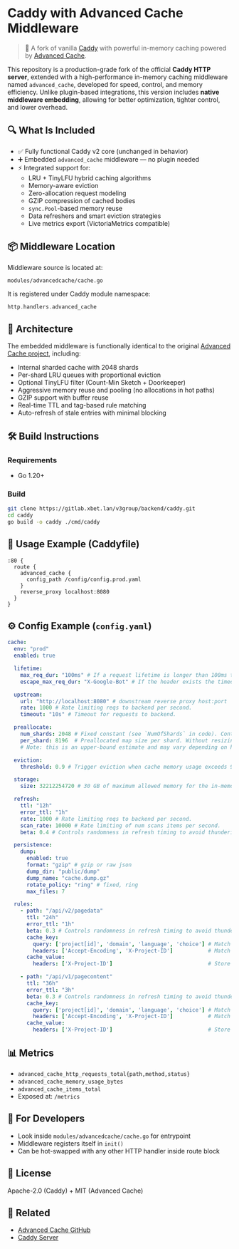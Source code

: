 # Caddy with Advanced Cache Middleware

> 🚀 A fork of vanilla [Caddy](https://caddyserver.com) with powerful in-memory caching powered by [Advanced Cache](https://github.com/Borislavv/advanced-cache).

This repository is a production-grade fork of the official **Caddy HTTP server**, extended with a high-performance in-memory caching middleware named `advanced_cache`, developed for speed, control, and memory efficiency.
Unlike plugin-based integrations, this version includes **native middleware embedding**, allowing for better optimization, tighter control, and lower overhead.

## 🔍 What Is Included

- ✅ Fully functional Caddy v2 core (unchanged in behavior)
- ➕ Embedded `advanced_cache` middleware — no plugin needed
- ⚡ Integrated support for:
    - LRU + TinyLFU hybrid caching algorithms
    - Memory-aware eviction
    - Zero-allocation request modeling
    - GZIP compression of cached bodies
    - `sync.Pool`-based memory reuse
    - Data refreshers and smart eviction strategies
    - Live metrics export (VictoriaMetrics compatible)

## 📦 Middleware Location

Middleware source is located at:
```
modules/advancedcache/cache.go
```
It is registered under Caddy module namespace:
```go
http.handlers.advanced_cache
```

## 🧱 Architecture

The embedded middleware is functionally identical to the original [Advanced Cache project](https://github.com/Borislavv/advanced-cache), including:

- Internal sharded cache with 2048 shards
- Per-shard LRU queues with proportional eviction
- Optional TinyLFU filter (Count-Min Sketch + Doorkeeper)
- Aggressive memory reuse and pooling (no allocations in hot paths)
- GZIP support with buffer reuse
- Real-time TTL and tag-based rule matching
- Auto-refresh of stale entries with minimal blocking

## 🛠 Build Instructions

### Requirements
- Go 1.20+

### Build
```bash
git clone https://gitlab.xbet.lan/v3group/backend/caddy.git
cd caddy
go build -o caddy ./cmd/caddy
```

## 🚀 Usage Example (Caddyfile)
```caddyfile
:80 {
  route {
    advanced_cache {
      config_path /config/config.prod.yaml
    }
    reverse_proxy localhost:8080
  }
}
```

## ⚙️ Config Example (`config.yaml`)
```yaml
cache:
  env: "prod"
  enabled: true

  lifetime:
    max_req_dur: "100ms" # If a request lifetime is longer than 100ms then request will be canceled by context.
    escape_max_req_dur: "X-Google-Bot" # If the header exists the timeout above will be skipped.

  upstream:
    url: "http://localhost:8080" # downstream reverse proxy host:port
    rate: 1000 # Rate limiting reqs to backend per second.
    timeout: "10s" # Timeout for requests to backend.

  preallocate:
    num_shards: 2048 # Fixed constant (see `NumOfShards` in code). Controls the number of sharded maps.
    per_shard: 8196  # Preallocated map size per shard. Without resizing, this supports 2048*8196=~16785408 keys in total.
    # Note: this is an upper-bound estimate and may vary depending on hash distribution quality.

  eviction:
    threshold: 0.9 # Trigger eviction when cache memory usage exceeds 90% of its configured limit.

  storage:
    size: 32212254720 # 30 GB of maximum allowed memory for the in-memory cache (in bytes).

  refresh:
    ttl: "12h"
    error_ttl: "1h"
    rate: 1000 # Rate limiting reqs to backend per second.
    scan_rate: 10000 # Rate limiting of num scans items per second.
    beta: 0.4 # Controls randomness in refresh timing to avoid thundering herd (from 0 to 1).

  persistence:
    dump:
      enabled: true
      format: "gzip" # gzip or raw json
      dump_dir: "public/dump"
      dump_name: "cache.dump.gz"
      rotate_policy: "ring" # fixed, ring
      max_files: 7

  rules:
    - path: "/api/v2/pagedata"
      ttl: "24h"
      error_ttl: "1h"
      beta: 0.3 # Controls randomness in refresh timing to avoid thundering herd.
      cache_key:
        query: ['project[id]', 'domain', 'language', 'choice'] # Match query parameters by prefix.
        headers: ['Accept-Encoding', 'X-Project-ID']           # Match headers by exact value.
      cache_value:
        headers: ['X-Project-ID']                              # Store only when headers match exactly.

    - path: "/api/v1/pagecontent"
      ttl: "36h"
      error_ttl: "3h"
      beta: 0.3 # Controls randomness in refresh timing to avoid thundering herd.
      cache_key:
        query: ['project[id]', 'domain', 'language', 'choice'] # Match query parameters by prefix.
        headers: ['Accept-Encoding', 'X-Project-ID']           # Match headers by exact value.
      cache_value:
        headers: ['X-Project-ID']                              # Store only when headers match exactly.

```

## 📊 Metrics
- `advanced_cache_http_requests_total{path,method,status}`
- `advanced_cache_memory_usage_bytes`
- `advanced_cache_items_total`
- Exposed at: `/metrics`

## 🧪 For Developers

- Look inside `modules/advancedcache/cache.go` for entrypoint
- Middleware registers itself in `init()`
- Can be hot-swapped with any other HTTP handler inside route block

## 📜 License
Apache-2.0 (Caddy) + MIT (Advanced Cache)

## 🔗 Related
- [Advanced Cache GitHub](https://github.com/Borislavv/advanced-cache)
- [Caddy Server](https://github.com/caddyserver/caddy)
